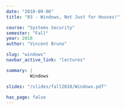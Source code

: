 ```yaml
---
date: "2018-09-06"
title: "03 - Windows, Not Just for Houses!"

course: "Systems Security"
semester: "Fall"
year: 2018
author: "Vincent Bruno"

slug: "windows"
navbar_active_link: "lectures"

summary: |
         Windows

slides: "/slides/fall2018/Windows.pdf"

has_page: false
---
```



